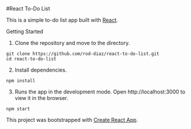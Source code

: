 #React To-Do List

This is a simple to-do list app built with [React](https://reactjs.org).

Getting Started

1. Clone the repository and move to the directory.

```
git clone https://github.com/rod-diaz/react-to-do-list.git
cd react-to-do-list
```

2. Install dependencies.

```
npm install
```

3. Runs the app in the development mode.
   Open http://localhost:3000 to view it in the browser.

```
npm start
```

This project was bootstrapped with [Create React App](https://github.com/facebook/create-react-app).
